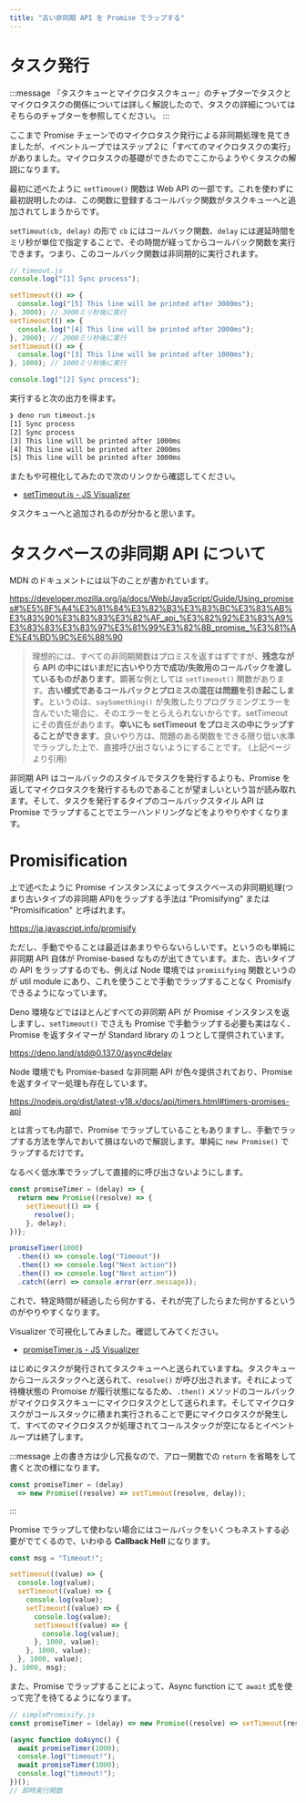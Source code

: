 ```yaml
---
title: "古い非同期 API を Promise でラップする"
---
```


# タスク発行

:::message
『タスクキューとマイクロタスクキュー』のチャプターでタスクとマイクロタスクの関係については詳しく解説したので、タスクの詳細についてはそちらのチャプターを参照してください。
:::

ここまで Promise チェーンでのマイクロタスク発行による非同期処理を見てきましたが、イベントループではステップ２に「すべてのマイクロタスクの実行」がありました。マイクロタスクの基礎ができたのでここからようやくタスクの解説になります。

最初に述べたように `setTimoue()` 関数は Web API の一部です。これを使わずに最初説明したのは、この関数に登録するコールバック関数がタスクキューへと追加されてしまうからです。

`setTimout(cb, delay)` の形で `cb` にはコールバック関数、`delay` には遅延時間をミリ秒が単位で指定することで、その時間が経ってからコールバック関数を実行できます。つまり、このコールバック関数は非同期的に実行されます。

```js
// timeout.js
console.log("[1] Sync process");

setTimeout(() => {
  console.log("[5] This line will be printed after 3000ms");
}, 3000); // 3000ミリ秒後に実行
setTimeout(() => {
  console.log("[4] This line will be printed after 2000ms");
}, 2000); // 2000ミリ秒後に実行
setTimeout(() => {
  console.log("[3] This line will be printed after 1000ms");
}, 1000); // 1000ミリ秒後に実行

console.log("[2] Sync process");
```

実行すると次の出力を得ます。

```sh
❯ deno run timeout.js
[1] Sync process
[2] Sync process
[3] This line will be printed after 1000ms
[4] This line will be printed after 2000ms
[5] This line will be printed after 3000ms
```

またもや可視化してみたので次のリンクから確認してください。

- [setTimeout.js - JS Visualizer](https://www.jsv9000.app/?code=Ly8gdGltZW91dC5qcwpjb25zb2xlLmxvZygiWzFdIFN5bmMgcHJvY2VzcyIpOwpzZXRUaW1lb3V0KCgpID0%2BIHsKICBjb25zb2xlLmxvZygiWzVdIFRoaXMgbGluZSB3aWxsIGJlIHByaW50ZWQgYWZ0ZXIgMzAwMG1zIik7Cn0sIDMwMDApOwpzZXRUaW1lb3V0KCgpID0%2BIHsKICBjb25zb2xlLmxvZygiWzRdIFRoaXMgbGluZSB3aWxsIGJlIHByaW50ZWQgYWZ0ZXIgMjAwMG1zIik7Cn0sIDIwMDApOwpzZXRUaW1lb3V0KCgpID0%2BIHsKICBjb25zb2xlLmxvZygiWzNdIFRoaXMgbGluZSB3aWxsIGJlIHByaW50ZWQgYWZ0ZXIgMTAwMG1zIik7Cn0sIDEwMDApOwpjb25zb2xlLmxvZygiWzJdIFN5bmMgcHJvY2VzcyIpOwo%3D)

タスクキューへと追加されるのが分かると思います。

# タスクベースの非同期 API について

MDN のドキュメントには以下のことが書かれています。

https://developer.mozilla.org/ja/docs/Web/JavaScript/Guide/Using_promises#%E5%8F%A4%E3%81%84%E3%82%B3%E3%83%BC%E3%83%AB%E3%83%90%E3%83%83%E3%82%AF_api_%E3%82%92%E3%83%A9%E3%83%83%E3%83%97%E3%81%99%E3%82%8B_promise_%E3%81%AE%E4%BD%9C%E6%88%90

>理想的には、すべての非同期関数はプロミスを返すはずですが、**残念ながら API の中にはいまだに古いやり方で成功/失敗用のコールバックを渡しているものがあります**。顕著な例としては `setTimeout()` 関数があります。**古い様式であるコールバックとプロミスの混在は問題を引き起こします**。というのは、`saySomething()` が失敗したりプログラミングエラーを含んでいた場合に、そのエラーをとらえられないからです。setTimeout にその責任があります。**幸いにも setTimeout をプロミスの中にラップすることができます**。良いやり方は、問題のある関数をできる限り低い水準でラップした上で、直接呼び出さないようにすることです。
>(上記ページより引用)

非同期 API はコールバックのスタイルでタスクを発行するよりも、Promise を返してマイクロタスクを発行するものであることが望ましいという旨が読み取れます。そして、タスクを発行するタイプのコールバックスタイル API は Promise でラップすることでエラーハンドリングなどをよりやりやすくなります。

# Promisification

上で述べたように Promise インスタンスによってタスクベースの非同期処理(つまり古いタイプの非同期 API)をラップする手法は "Promisifying" または "Promisification" と呼ばれます。

https://ja.javascript.info/promisify

ただし、手動でやることは最近はあまりやらないらしいです。というのも単純に非同期 API 自体が Promise-based なものが出てきています。また、古いタイプの API をラップするのでも、例えば Node 環境では `promisifying` 関数というのが util module にあり、これを使うことで手動でラップすることなく Promisify できるようになっています。

Deno 環境などではほとんどすべての非同期 API が Promise インスタンスを返しますし、`setTimeout()` でさえも Promise で手動ラップする必要も実はなく、Promise を返すタイマーが Standard library の１つとして提供されています。

https://deno.land/std@0.137.0/async#delay

Node 環境でも Promise-based な非同期 API が色々提供されており、Promise を返すタイマー処理も存在しています。

https://nodejs.org/dist/latest-v18.x/docs/api/timers.html#timers-promises-api

とは言っても内部で、Promise でラップしていることもありますし、手動でラップする方法を学んでおいて損はないので解説します。単純に `new Promise()` でラップするだけです。

なるべく低水準でラップして直接的に呼び出さないようにします。

```js
const promiseTimer = (delay) => {
  return new Promise((resolve) => {
    setTimeout(() => {
      resolve();
    }, delay);
})};

promiseTimer(1000)
  .then(() => console.log("Timeout"))
  .then(() => console.log("Next action"))
  .then(() => console.log("Next action"))
  .catch((err) => console.error(err.message));
```

これで、特定時間が経過したら何かする、それが完了したらまた何かするというのがやりやすくなります。

Visualizer で可視化してみました。確認してみてください。

- [promiseTimer.js - JS Visualizer](https://www.jsv9000.app/?code=Y29uc3QgcHJvbWlzZVRpbWVyID0gKGRlbGF5KSA9PiB7CiAgcmV0dXJuIG5ldyBQcm9taXNlKChyZXNvbHZlKSA9PiB7CiAgICBzZXRUaW1lb3V0KCgpID0%2BIHsKICAgICAgcmVzb2x2ZSgpOwogICAgfSwgZGVsYXkpOwp9KX07Cgpwcm9taXNlVGltZXIoMTAwMCkKICAudGhlbigoKSA9PiBjb25zb2xlLmxvZygiVGltZW91dCIpKQogIC50aGVuKCgpID0%2BIGNvbnNvbGUubG9nKCJOZXh0IGFjdGlvbiIpKQogIC50aGVuKCgpID0%2BIGNvbnNvbGUubG9nKCJOZXh0IGFjdGlvbiIpKQogIC5jYXRjaCgoZXJyKSA9PiBjb25zb2xlLmVycm9yKGVyci5tZXNzYWdlKSk7)

はじめにタスクが発行されてタスクキューへと送られていますね。タスクキューからコールスタックへと送られて、`resolve()` が呼び出されます。それによって待機状態の Promoise が履行状態になるため、`.then()` メソッドのコールバックがマイクロタスクキューにマイクロタスクとして送られます。そしてマイクロタスクがコールスタックに積まれ実行されることで更にマイクロタスクが発生して、すべてのマイクロタスクが処理されてコールスタックが空になるとイベントループは終了します。

:::message
上の書き方は少し冗長なので、アロー関数での `return` を省略をして書くと次の様になります。

```js
const promiseTimer = (delay)
  => new Promise((resolve) => setTimeout(resolve, delay));
```
:::

Promise でラップして使わない場合にはコールバックをいくつもネストする必要がでてくるので、いわゆる **Callback Hell** になります。

```js
const msg = "Timeout!";

setTimeout((value) => {
  console.log(value);
  setTimeout((value) => {
    console.log(value);
    setTimeout((value) => {
      console.log(value);
      setTimeout((value) => {
        console.log(value);
      }, 1000, value);
    }, 1000, value);
  }, 1000, value);
}, 1000, msg);
```

また、Promise でラップすることによって、Async function にて `await` 式を使って完了を待てるようになります。

```js
// simplePromisify.js
const promiseTimer = (delay) => new Promise((resolve) => setTimeout(resolve, delay));

(async function doAsync() {
  await promiseTimer(1000);
  console.log("timeout!");
  await promiseTimer(1000);
  console.log("timeout!");
})();
// 即時実行関数
```

